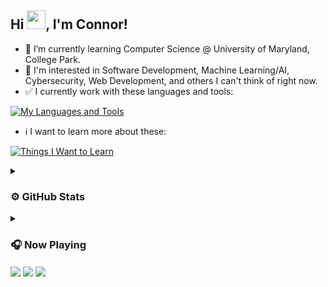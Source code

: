 ## Hi <img src="https://raw.githubusercontent.com/MartinHeinz/MartinHeinz/master/wave.gif" width="30px">, I'm Connor!

- 🌱 I’m currently learning Computer Science @ University of Maryland, College Park.
- 🤔 I'm interested in Software Development, Machine Learning/AI, Cybersecurity, Web Development, and others I can't think of right now.
- ✅ I currently work with these languages and tools:

[![My Languages and Tools](https://skills.thijs.gg/icons?i=java,py,cpp,html,css,js,git,unity)](https://skills.thijs.gg)

- ℹ️ I want to learn more about these:

[![Things I Want to Learn](https://skills.thijs.gg/icons?i=c,swift,mongodb,nodejs,react,lua,mysql)](https://skills.thijs.gg)

<details>
  <summary><h3>⚙️ GitHub Stats</h3></summary> 
  </br>
  
  
  ![Connor's GitHub Stats](https://github-readme-stats.vercel.app/api?username=YourBoyConnor&show_icons=true&theme=dark)
  
  [![Top Languages](https://github-readme-stats.vercel.app/api/top-langs/?username=YourBoyConnor&layout=compact&theme=dark)](https://github.com/anuraghazra/github-readme-stats)
  
  [![Trophies](https://github-profile-trophy.vercel.app/?username=YourBoyConnor&theme=alduin)](https://github.com/ryo-ma/github-profile-trophy)
  
</details>

<details>
  <summary><h3>🎧 Now Playing</h3></summary> 
  </br>
  
  
  
  
</details>

<div id="badges">
  <a href="https://www.linkedin.com/in/connor" target="blank"><img align="center" src="https://img.shields.io/badge/Arya Manjaramkar-0077B5?style=for-the-badge&logo=linkedin&logoColor=white" /></a>
  <a href="mailto:connor.pymm@gmail.com" target="blank"><img align="center" src="https://img.shields.io/badge/connor.pymm@gmail.com-D14836?style=for-the-badge&logo=gmail&logoColor=white" /></a>
  <a href="https://www.github.com/YourBoyConnor" target="blank"><img align="center" src="https://img.shields.io/badge/Aryagm-100000?style=for-the-badge&logo=github&logoColor=white" /></a>
</div>
